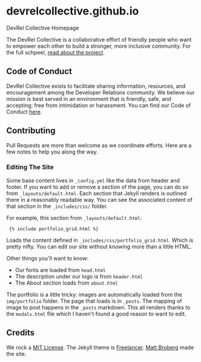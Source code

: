 # devrelcollective.github.io
DevRel Collective Homepage

The DevRel Collective is a collaborative effort of friendly people who want to empower each other to build a stronger, more inclusive community. For the full schpeel, [read about the project](https://github.com/devrelcollective/getting-started).

## Code of Conduct
DevRel Collective exists to facilitate sharing information, resources, and encouragement among the Developer Relations community. We believe our mission is best served in an environment that is friendly, safe, and accepting; free from intimidation or harassment. You can find our Code of Conduct [here](https://github.com/devrelcollective/getting-started/blob/main/CodeOfConduct.md).

## Contributing

Pull Requests are more than welcome as we coordinate efforts. Here are a few notes to help you along the way.

### Editing The Site

Some base content lives in `_config.yml` like the data from header and footer. If you want to add or remove a section of the page, you can do so from `_layouts/default.html`. Each section that Jekyll renders is outlined there in a reasonably readable way. You can see the associated content of that section in the `_includes/css/` folder.

For example, this section from `_layouts/default.html`:

     {% include portfolio_grid.html %}

Loads the content defined in `_includes/css/portfolio_grid.html`. Which is pretty nifty. You can edit our site without knowing more than a little HTML.

Other things you'll want to know:

* Our fonts are loaded from `head.html`
* The description under our logo is from `header.html`
* The About section loads from `about.html`

The portfolio is a little tricky: images are automatically loaded from the `img/portfolio` folder. The page that loads is in `_posts`. The mapping of image to post happens in the `_posts` markdown. This all renders thanks to the `modals.html` file which I haven't found a good reason to want to edit.

## Credits

We rock a [MIT License](https://opensource.org/licenses/MIT). The Jekyll theme is [Freelancer](http://jekyllthemes.org/themes/freelancer/). [Matt Broberg](http://github.com/mbbroberg) made the site.
